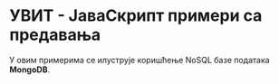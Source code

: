 # УВИТ - ЈаваСкрипт примери са предавања

У овим примерима се илуструјe коришћење NoSQL базе података **MongoDB**.
